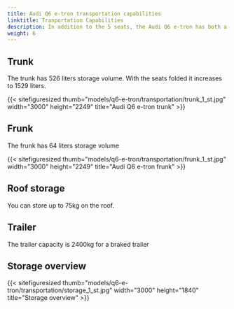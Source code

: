 ```yaml
---
title: Audi Q6 e-tron transportation capabilities
linktitle: Tranportation Capabilities
description: In addition to the 5 seats, the Audi Q6 e-tron has both a trunk and a frunk in addition to roof storage and trailer capabilities.
weight: 6
---
```

<!-- markdownlint-disable MD033 -->

## Trunk

The trunk has 526 liters storage volume. With the seats folded it increases to 1529 liters.

{{< sitefiguresized thumb="models/q6-e-tron/transportation/trunk_1_st.jpg" width="3000" height="2249" title="Audi Q6 e-tron trunk" >}}


## Frunk

The frunk has 64 liters storage volume


{{< sitefiguresized thumb="models/q6-e-tron/transportation/frunk_1_st.jpg" width="3000" height="2249" title="Audi Q6 e-tron frunk" >}}


## Roof storage

You can store up to 75kg on the roof.


## Trailer

The trailer capacity is 2400kg for a braked trailer


## Storage overview

{{< sitefiguresized thumb="models/q6-e-tron/transportation/storage_1_st.jpg" width="3000" height="1840" title="Storage overview" >}}
